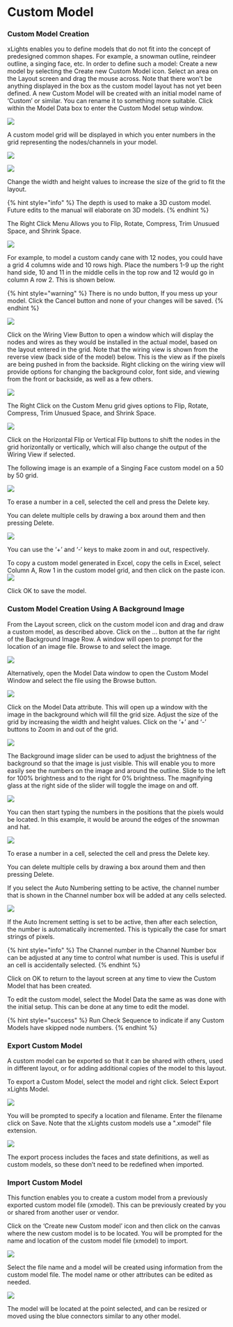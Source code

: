 # Custom Model

### **Custom Model Creation**

xLights enables you to define models that do not fit into the concept of predesigned common shapes.  For example, a snowman outline, reindeer outline, a singing face, etc. In order to define such a model: Create a new model by selecting  the Create new Custom Model icon. Select an area on the Layout screen and drag the mouse across. Note that there won't be anything displayed in the box as the custom model layout has not yet been defined.  A new Custom Model will be created with an initial model name of ‘Custom’ or similar. You can rename it to something more suitable. Click within the Model Data box to enter the Custom Model setup window.

![](https://lh4.googleusercontent.com/yengfcqLxHDFXD9P4DKtJA2bKaRmLofV8m2uvObfqkZksePZY0AYSDC6vq1s3Npl8EV5RW49OsCeq_SEu8NBjh7dLo93JWaL50g44xvZazfDogBO94uRcSBygx9ehn_j0E4sCu7A)

A custom model grid will be displayed in which you enter numbers in the grid representing the nodes/channels in your model.

![](../../../.gitbook/assets/image%20%28348%29.png)

![](../../../.gitbook/assets/image%20%28235%29.png)

Change the width and height values to increase the size of the grid to fit the layout.

{% hint style="info" %}
The depth is used to make a 3D custom model.  Future edits to the manual will elaborate on 3D models.
{% endhint %}

The Right Click Menu Allows you to Flip, Rotate, Compress, Trim Unusued Space, and Shrink Space.

![](../../../.gitbook/assets/image%20%28338%29.png)

For example, to model a custom candy cane with 12 nodes, you could have a grid 4 columns wide and 10 rows high. Place the numbers 1-9 up the right hand side, 10 and 11 in the middle cells in the top row and 12 would go in column A row 2.  This is shown below.

{% hint style="warning" %}
There is no undo button, If you mess up your model. Click the Cancel button and none of your changes will be saved.
{% endhint %}

![](../../../.gitbook/assets/custom-candy-cane.JPG)

Click on the Wiring View Button to open a window which will display the nodes and wires as they would be installed in the actual model, based on the layout entered in the grid.  Note that the wiring view is shown from the reverse view \(back side of the model\) below.  This is the view as if the pixels are being pushed in from the backside.  Right clicking on the wiring view will provide options for changing the background color, font side, and viewing from the front or backside, as well as a few others.

![](../../../.gitbook/assets/custom-candy-cane-wiring.JPG)

The Right Click on the Custom Menu grid gives options to Flip, Rotate, Compress, Trim Unusued Space, and Shrink Space.

![](../../../.gitbook/assets/image%20%28526%29.png)

Click on the Horizontal Flip or Vertical Flip buttons to shift the nodes in the grid horizontally or vertically, which will also change the output of the Wiring View if selected.

The following image is an example of a Singing Face custom model on a 50 by 50 grid.

![](https://lh5.googleusercontent.com/6KhYDPbFjYp8pdGQl0ZX3YekuAmzUJE1n9ghCs5hNn52vJiaegEeR79G9y45TUZ3p_o9htaibjzuRLlRMnpk8XpFZykjNy3X7X-KyvQ8XIqBhjfZRsSDs7y0Q0oC0CYjEbUSyqCW)

To erase a number in a cell, selected the cell and press the Delete key.

You can delete multiple cells by drawing a box around them and then pressing Delete.  

![](../../../.gitbook/assets/image%20%28675%29.png)

You can use the ‘+’ and ‘-‘ keys to make zoom in and out, respectively.  

To copy a custom model generated in Excel, copy the cells in Excel, select Column A, Row 1 in the custom model grid, and then click on the paste icon. ![](../../../.gitbook/assets/paste-icon.JPG) 

Click OK to save the model.

### Custom Model Creation Using A Background Image

From the Layout screen, click on the custom model icon and drag and draw a custom model, as described above.  Click on the ... button at the far right of the Background Image Row.  A window will open to prompt for the location of an image file.  Browse to and select the image.

![](../../../.gitbook/assets/custom-model-background.JPG)

Alternatively, open the Model Data window to open the Custom Model Window and select the file using the Browse button.

![](../../../.gitbook/assets/image%20%28130%29.png)

Click on the Model Data attribute. This will open up a window with the image in the background which will fill the grid size.  Adjust the size of the grid by increasing the width and height values. Click on the ‘+’ and ‘-’ buttons to Zoom in and out of the grid.

![](https://lh6.googleusercontent.com/Fw8_vrbGV-l-WX7dmFMyz7Wx5mEXZnr4hDT_zEM3_Wd43TLnu0yNTMWLru6kTshPhzIRMoOo4ItV7m3LeuLdv7ARZRqapgm54Hlcsbpo7uyxmPvMLHZb17cbbchk_1z-pJ12q4Og)

The Background image slider can be used to adjust the brightness of the background so that the image is just visible. This will enable you to more easily see the numbers on the image and around the outline.  Slide to the left for 100% brightness and to the right for 0% brightness.  The magnifying glass at the right side of the slider will toggle the image on and off.

![](../../../.gitbook/assets/image%20%28130%29.png)

You can then start typing the numbers in the positions that the pixels would be located.  In this example, it would be around the edges of the snowman and hat.

![](https://lh5.googleusercontent.com/xwJUFqYg54Ocum8tWfnUrI--2ik3gvAv1kf4YxmkuOUGlcABUaSwjTCzbaBESWEK4PR0Oz04d7FEBJjX4ZUzCfAEpESTOLKTuI2IE_F29-K1ZDZkXJPufXvZPojeuf4vdUFgDkCb)

To erase a number in a cell, selected the cell and press the Delete key.

You can delete multiple cells by drawing a box around them and then pressing Delete.  

If you select the Auto Numbering setting to be active,  the channel number that is shown in the Channel number box will be added at any cells selected.

![](https://lh6.googleusercontent.com/GyDhdq-8ZZA_bIFVTmis80U0dGi-MX2lsQX8SD9tl-flu27Tgbyn14iT0_V3Cb1DxMGPZLoGI52p71Q6VDx_R237SXwSbT_McnuDfJ-fskX7OyYd1qh6s9BK4_t77HLAQYgGYWJ2)

If the Auto Increment setting is set to be active, then after each selection, the number is automatically incremented.  This is typically the case for smart strings of pixels.

{% hint style="info" %}
The Channel number in the Channel Number box can be adjusted at any time to control what number is used.  This is useful if an cell is accidentally selected.
{% endhint %}

Click on OK to return to the layout screen at any time to view the Custom Model that has been created. 

To edit the custom model, select the Model Data the same as was done with the initial setup.  This can be done at any time to edit the model.

{% hint style="success" %}
Run Check Sequence to indicate if any Custom Models have skipped node numbers.
{% endhint %}

### **Export Custom Model**

A custom model can be exported so that it can be shared with others, used in different layout, or for adding additional copies of the model to this layout.

To export a Custom Model, select the model and right click. Select Export xLights Model. 

![](../../../.gitbook/assets/custom-model-right-click.JPG)

You will be prompted to specify a location and filename. Enter the filename click on Save. Note that the xLights custom models use a ".xmodel" file extension.

![](https://lh6.googleusercontent.com/oe8NZiBptzP__JnsWVbm69femA-D6ii7_tNDjkcSu_j63O2x9vdTteZ3-DpSKC6FpNV4bYXGMe9zqBqDp3BzceaMk2mPDzCQL1qLQhVcCmo5YyR-SxUH4LPYFUXIGZGR214nOKjy)

The export process includes the faces and state definitions, as well as custom models, so these don’t need to be redefined when imported.

### Import Custom Model

This function enables you to create a custom model from a previously exported custom model file \(xmodel\).  This can be previously created by you or shared from another user or vendor.

Click on the ‘Create new Custom model’ icon and then click on the canvas where the new custom model is to be located. You will be prompted for the name and location of the custom model file \(xmodel\) to import.

![](https://lh6.googleusercontent.com/-Cdc5j52KTIQPQvFYnIP2v2PXuf7hOMyo1a7-20kzXsHtkif9O0oS6p0e6feWX9bRtbTlbq4PWFkNk8TOEl33FUGNuudjSURXdV31T84a-a9AKEQyFokceRF33P81epMsWwIgodl)

Select the file name and a model will be created using information from the custom model file. The model name or other attributes can be edited as needed.

![](https://lh4.googleusercontent.com/qwN0Y8MOWRvHi7ILu2ysWRqrNXq9XNpnB6ZtibRJV8JA2FxmJ6LuUdpgjSIEajzdGOWglM3tb69dUXaNvODTKkZqsN9IyuUSPozoA3GxodwxD6LsXiKtBxUTPSobpp9bd0xrF8a2)

The model will be located at the point selected, and can be resized or moved using the blue connectors similar to any other model.

